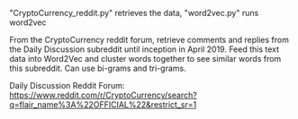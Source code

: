 "CryptoCurrency_reddit.py" retrieves the data, "word2vec.py" runs word2vec

From the CryptoCurrency reddit forum, retrieve comments and replies from the Daily Discussion subreddit until inception in April 2019. Feed this text data into Word2Vec and cluster words together to see similar words from this subreddit. Can use bi-grams and tri-grams.

Daily Discussion Reddit Forum: https://www.reddit.com/r/CryptoCurrency/search?q=flair_name%3A%22OFFICIAL%22&restrict_sr=1
